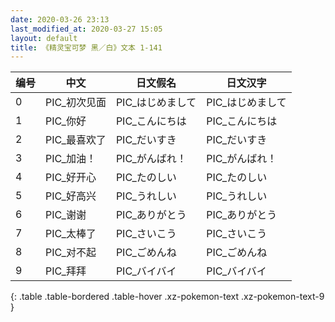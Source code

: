 ```yaml
---
date: 2020-03-26 23:13
last_modified_at: 2020-03-27 15:05
layout: default
title: 《精灵宝可梦 黑／白》文本 1-141
---
```

| 编号 | 中文 | 日文假名 | 日文汉字 |
| ---- | ---- | ---- | --- |
| 0 | PIC_初次见面 | PIC_はじめまして | PIC_はじめまして |
| 1 | PIC_你好 | PIC_こんにちは | PIC_こんにちは |
| 2 | PIC_最喜欢了 | PIC_だいすき | PIC_だいすき |
| 3 | PIC_加油！ | PIC_がんばれ！ | PIC_がんばれ！ |
| 4 | PIC_好开心 | PIC_たのしい | PIC_たのしい |
| 5 | PIC_好高兴 | PIC_うれしい | PIC_うれしい |
| 6 | PIC_谢谢 | PIC_ありがとう | PIC_ありがとう |
| 7 | PIC_太棒了 | PIC_さいこう | PIC_さいこう |
| 8 | PIC_对不起 | PIC_ごめんね | PIC_ごめんね |
| 9 | PIC_拜拜 | PIC_バイバイ | PIC_バイバイ |
{: .table .table-bordered .table-hover .xz-pokemon-text .xz-pokemon-text-9 }
